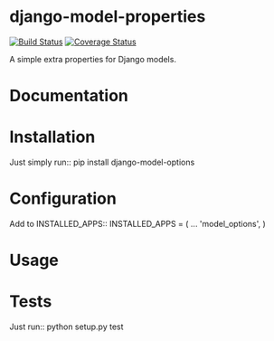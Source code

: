 # django-model-properties

[![Build Status](https://travis-ci.org/jar3k/django-model-options.svg?branch=master)](https://travis-ci.org/jar3k/django-model-options)
[![Coverage Status](https://coveralls.io/repos/jar3k/django-model-options/badge.svg)](https://coveralls.io/r/jar3k/django-model-options)

A simple extra properties for Django models.


# Documentation

# Installation

Just simply run::
    pip install django-model-options

# Configuration

Add to INSTALLED_APPS::
    INSTALLED_APPS = (
        ...
        'model_options',
    )

# Usage

# Tests

Just run::
    python setup.py test
